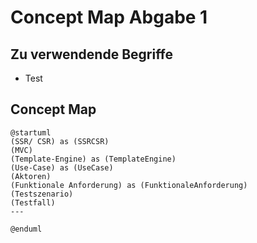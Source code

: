 # Concept Map Abgabe 1

## Zu verwendende Begriffe

- Test

## Concept Map

```plantuml
@startuml
(SSR/ CSR) as (SSRCSR)
(MVC)
(Template-Engine) as (TemplateEngine)
(Use-Case) as (UseCase)
(Aktoren)
(Funktionale Anforderung) as (FunktionaleAnforderung)
(Testszenario)
(Testfall)
---

@enduml
```
